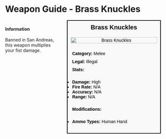 # Weapon Guide - Brass Knuckles

<div style="display: flex; align-items: flex-start; gap: 10px;">

  <div style="flex: 1; margin-right: 10px;">
  
  #### Information
  Banned in San Andreas, this weapon multiplies your fist damage.

  </div>

  <div style="width: 300px; border: 2px solid black; font-family: Arial, sans-serif; background-color: #f9f9f9; color: black;">
    <div style="background-color: #f9f9f9; padding: 10px; font-size: 20px; font-weight: bold; text-align: center;">Brass Knuckles</div>
    <div style="text-align: center; padding: 10px;">
      <img src="image_url_here" alt="Brass Knuckles" style="width: 100%; height: auto;">
    </div>
    <div style="padding: 10px;">
    <div style="padding: 5px;"><strong>Category:</strong> Melee</div>
      <div style="padding: 5px;"><strong>Legal:</strong> Illegal</div>
      <div style="padding: 5px;"><strong>Stats:</strong></div>
      <ul style="padding: 5px;">
        <li><strong>Damage:</strong> High</li>
        <li><strong>Fire Rate:</strong> N/A</li>
        <li><strong>Accuracy:</strong> N/A</li>
        <li><strong>Range:</strong> N/A</li>
      </ul>
      <div style="padding: 5px;"><strong>Modifications:</strong></div>
      <ul style="padding: 5px;">
        <li><strong>Ammo Types:</strong> Human Hand</li>
      </ul>
    </div>
  </div>

</div>

